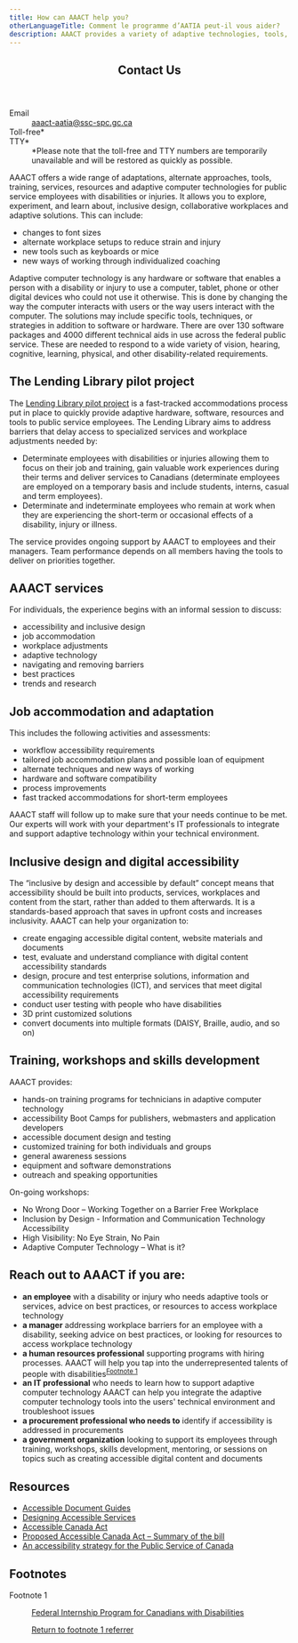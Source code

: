 ```yaml
---
title: How can AAACT help you?
otherLanguageTitle: Comment le programme d’AATIA peut-il vous aider?
description: AAACT provides a variety of adaptive technologies, tools, and services to help public service employees with disabilities or injuries. It offers adaptations like font size changes, ergonomic setups, and new working methods through individualized coaching. The program supports over 130 software packages and 4000 technical aids to meet diverse needs. The Lending Library pilot project fast-tracks accommodations, providing quick access to adaptive hardware and software. AAACT also offers training, workshops, and resources on accessibility, inclusive design, and digital content creation.
---
```


<div class="row">
<div class="col-xs-12 col-md-4 pull-right">
<section class="panel panel-primary">
<header class="panel-heading">
<h2 class="panel-title">Contact Us</h2>
</header>
<div class="panel-body">
<dl class="mrgn-bttm-0">
<dt>Email</dt>
<dd><a href="mailto:aaact-aatia@ssc-spc.gc.ca">aaact-aatia@ssc-spc.gc.ca</a></dd>
<dt>Toll-free*</dt>
<dt>TTY*</dt>
<dd>
*Please note that the toll-free and TTY numbers are temporarily unavailable and will be restored as quickly as possible.
</dd>
</dl>
</div>
</section>
</div>
<div class="mrgn-lft-md mrgn-rght-md">

AAACT offers a wide range of adaptations, alternate approaches, tools, training, services, resources and adaptive computer technologies for public service employees with disabilities or injuries. It allows you to explore, experiment, and learn about, inclusive design, collaborative workplaces and adaptive solutions. This can include:

- changes to font sizes
- alternate workplace setups to reduce strain and injury
- new tools such as keyboards or mice
- new ways of working through individualized coaching

Adaptive computer technology is any hardware or software that enables a person with a disability or injury to use a computer, tablet, phone or other digital devices who could not use it otherwise. This is done by changing the way the computer interacts with users or the way users interact with the computer. The solutions may include specific tools, techniques, or strategies in addition to software or hardware.
There are over 130 software packages and 4000 different technical aids in use across the federal public service. These are needed to respond to a wide variety of vision, hearing, cognitive, learning, physical, and other disability-related requirements.

## The Lending Library pilot project

The <a href="https://canada.ca/en/shared-services/corporate/aaact-program/lending-library-service-pilot-project.html">Lending Library pilot project</a> is a fast-tracked accommodations process put in place to quickly provide adaptive hardware, software, resources and tools to public service employees. The Lending Library aims to address barriers that delay access to specialized services and workplace adjustments needed by:

<ul class="lst-spcd">
<li>Determinate employees with disabilities or injuries allowing them to focus on their job and training, gain valuable work experiences during their terms and deliver services to Canadians (determinate employees are employed on a temporary basis and include students, interns, casual and term employees).</li>
<li>Determinate and indeterminate employees who remain at work when they are experiencing the short-term or occasional effects of a disability, injury or illness.</li>
</ul>

The service provides ongoing support by AAACT to employees and their managers. Team performance depends on all members having the tools to deliver on priorities together.

## AAACT services

For individuals, the experience begins with an informal session to discuss:

- accessibility and inclusive design
- job accommodation
- workplace adjustments
- adaptive technology
- navigating and removing barriers
- best practices
- trends and research

## Job accommodation and adaptation

This includes the following activities and assessments:

- workflow accessibility requirements
- tailored job accommodation plans and possible loan of equipment
- alternate techniques and new ways of working
- hardware and software compatibility
- process improvements
- fast tracked accommodations for short-term employees

AAACT staff will follow up to make sure that your needs continue to be met. Our experts will work with your department's IT professionals to integrate and support adaptive technology within your technical environment.

## Inclusive design and digital accessibility

The “inclusive by design and accessible by default” concept means that accessibility should be built into products, services, workplaces and content from the start, rather than added to them afterwards. It is a standards-based approach that saves in upfront costs and increases inclusivity.
AAACT can help your organization to:

- create engaging accessible digital content, website materials and documents
- test, evaluate and understand compliance with digital content accessibility standards
- design, procure and test enterprise solutions, information and communication technologies (ICT), and services that meet digital accessibility requirements
- conduct user testing with people who have disabilities
- 3D print customized solutions
- convert documents into multiple formats (DAISY, Braille, audio, and so on)

## Training, workshops and skills development

AAACT provides:

- hands-on training programs for technicians in adaptive computer technology
- accessibility Boot Camps for publishers, webmasters and application developers
- accessible document design and testing
- customized training for both individuals and groups
- general awareness sessions
- equipment and software demonstrations
- outreach and speaking opportunities

On-going workshops:

- No Wrong Door – Working Together on a Barrier Free Workplace
- Inclusion by Design - Information and Communication Technology Accessibility
- High Visibility: No Eye Strain, No Pain
- Adaptive Computer Technology – What is it?

## Reach out to AAACT if you are:

- **an employee** with a disability or injury who needs adaptive tools or services, advice on best practices, or resources to access workplace technology
- **a manager** addressing workplace barriers for an employee with a disability, seeking advice on best practices, or looking for resources to access workplace technology
- **a human resources professional** supporting programs with hiring processes. AAACT will help you tap into the underrepresented talents of people with disabilities<sup id="fn1-rf"><a class="fn-lnk" href="#fn1"><span class="wb-inv">Footnote </span>1</a></sup>
- **an IT professional** who needs to learn how to support adaptive computer technology AAACT can help you integrate the adaptive computer technology tools into the users' technical environment and troubleshoot issues
- **a procurement professional who needs to** identify if accessibility is addressed in procurements
- **a government organization** looking to support its employees through training, workshops, skills development, mentoring, or sessions on topics such as creating accessible digital content and documents

## Resources

- <a href="https://canada-ca.github.io/a11y/">Accessible Document Guides </a>
- <a href="https://a11y.canada.ca/en/guides/design-accessible-services">Designing Accessible Services</a>
- <a href="https://laws-lois.justice.gc.ca/eng/acts/A-0.6/">Accessible Canada Act</a>
- <a href="https://canada.ca/en/employment-social-development/programs/accessible-people-disabilities/act-summary.html">Proposed Accessible Canada Act – Summary of the bill</a>
- <a href="https://canada.ca/en/government/publicservice/wellness-inclusion-diversity-public-service/diversity-inclusion-public-service/accessibility-public-service.html">An accessibility strategy for the Public Service of Canada</a>

<aside class="wb-fnote" role="note">
<h2 id="fn">Footnotes</h2>
<dl>
<dt>Footnote 1</dt>
<dd id="fn1">
<p><a href="https://emploisfp-psjobs.cfp-psc.gc.ca/srs-sre/page01.htm?poster=1&amp;lang=en">Federal Internship Program for Canadians with Disabilities</a></p>
<p class="fn-rtn"><a href="#fn1-rf"><span class="wb-inv">Return to footnote </span>1<span class="wb-inv"> referrer</span></a>
</dd>
</dl>
</aside>
</div>
</div>
